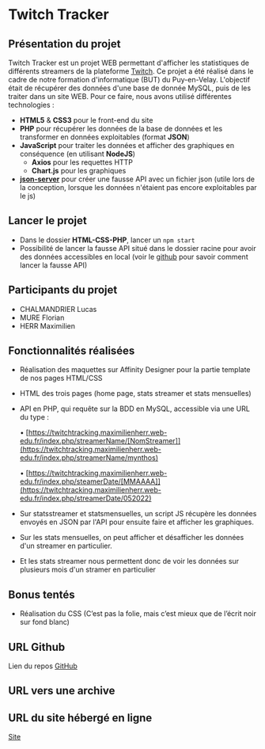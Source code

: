 # Twitch Tracker

## Présentation du projet

Twitch Tracker est un projet WEB permettant d'afficher les statistiques de différents streamers de la plateforme [Twitch](https://www.twitch.tv/). Ce projet a été réalisé dans le cadre de notre formation d'informatique (BUT) du Puy-en-Velay. 
L'objectif était de récupérer des données d'une base de donnée MySQL, puis de les traiter dans un site WEB.
Pour ce faire, nous avons utilisé différentes technologies :
- **HTML5** & **CSS3** pour le front-end du site
- **PHP** pour récupérer les données de la base de données et les transformer en données exploitables (format **JSON**)
- **JavaScript** pour traiter les données et afficher des graphiques en conséquence (en utilisant **NodeJS**)
   - **Axios** pour les requettes HTTP
   - **Chart.js** pour les graphiques
- **[json-server](https://github.com/typicode/json-server)** pour créer une fausse API avec un fichier json (utile lors de la conception, lorsque les données n'étaient pas encore exploitables par le js)

## Lancer le projet

- Dans le dossier **HTML-CSS-PHP**, lancer un `npm start`
- Possibilité de lancer la fausse API situé dans le dossier racine pour avoir des données accessibles en local (voir le [github](https://github.com/typicode/json-server) pour savoir comment lancer la fausse API)

## Participants du projet
- CHALMANDRIER Lucas
- MURE Florian
- HERR Maximilien

## Fonctionnalités réalisées

- Réalisation des maquettes sur Affinity Designer pour la partie template de nos pages HTML/CSS
- HTML des trois pages (home page, stats streamer et stats mensuelles)
- API en PHP, qui requête sur la BDD en MySQL, accessible via une URL du type : 

   • [https://twitchtracking.maximilienherr.web-edu.fr/index.php/streamerName/[NomStreamer]](https://twitchtracking.maximilienherr.web-edu.fr/index.php/streamerName/mynthos)
   
   • [https://twitchtracking.maximilienherr.web-edu.fr/index.php/steamerDate/[MMAAAA]](https://twitchtracking.maximilienherr.web-edu.fr/index.php/streamerDate/052022)
   
- Sur statsstreamer et statsmensuelles, un script JS récupère les données envoyés en JSON par l'API pour ensuite faire et afficher les graphiques.
- Sur les stats mensuelles, on peut afficher et désafficher les données d'un streamer en particulier.
- Et les stats streamer nous permettent donc de voir les données sur plusieurs mois d'un stramer en particulier

## Bonus tentés

- Réalisation du CSS (C’est pas la folie, mais c’est mieux que de l’écrit noir sur fond blanc)

## URL Github

Lien du repos [GitHub](https://github.com/lucaschlm/twitch-tracker)

## URL vers une archive


## URL du site hébergé en ligne

[Site](https://twitchtracking.maximilienherr.web-edu.fr/)
